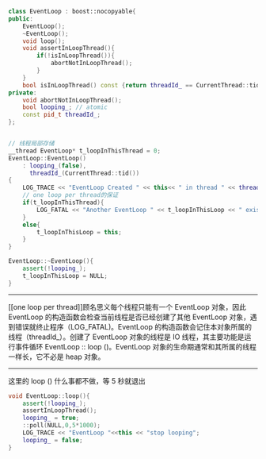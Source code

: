 ```c++
class EventLoop : boost::nocopyable{
public:
	EventLoop();
	~EventLoop();
	void loop();
	void assertInLoopThread(){
		if(!isInLoopThread()){
			abortNotInLoopThread();
		}
	}
	bool isInLoopThread() const {return threadId_ == CurrentThread::tid();}
private:
	void abortNotInLoopThread();
	bool looping_; // atomic
	const pid_t threadId_;
};
```

```c++

// 线程局部存储
__thread EventLoop* t_loopInThisThread = 0;
EventLoop::EventLoop()
	: looping_(false),
	  threadId_(CurrentThread::tid())
{
	LOG_TRACE << "EventLoop Created " << this<< " in thread " << threadId_;
	// one loop per thread的保证
	if(t_loopInThisThread){
		LOG_FATAL << "Another EventLoop " << t_loopInThisLoop << " exists in this thread" <<threadId_;	
	}
	else{
		t_loopInThisLoop = this;
	}
}

EventLoop::~EventLoop(){
	assert(!looping_);
	t_loopInThisLoop = NULL;
}
```


---

[[one loop per thread]]顾名思义每个线程只能有一个 EventLoop 对象，因此 EventLoop 的构造函数会检查当前线程是否已经创建了其他 EventLoop 对象，遇到错误就终止程序（LOG_FATAL)。EventLoop 的构造函数会记住本对象所属的线程（threadId_）。创建了 EventLoop 对象的线程是 IO 线程，其主要功能是运行事件循环 EventLoop :: loop ()。EventLoop 对象的生命期通常和其所属的线程一样长，它不必是 heap 对象。

---

这里的 loop () 什么事都不做，等 5 秒就退出
```c++
void EventLoop::loop(){
	assert(!looping_);
	assertInLoopThread();
	looping_ = true;
	::poll(NULL,0,5*1000);
	LOG_TRACE << "EventLoop "<<this << "stop looping";
	looping_ = false;
}

```